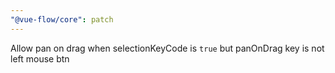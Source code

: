 ```yaml
---
"@vue-flow/core": patch
---
```


Allow pan on drag when selectionKeyCode is `true` but panOnDrag key is not left mouse btn
